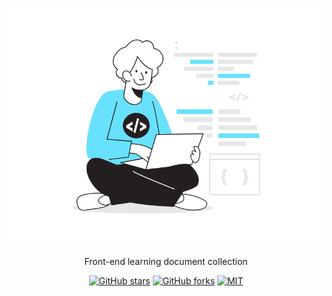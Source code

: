<p align="center">
<img  alt="chodocs" src="./src/public/logo.svg"/>
</p>

<p align="center">
Front-end learning document collection
</p>

<p align="center">
<a href="https://github.com/DoubleXm/blog" target="__blank"><img alt="GitHub stars" src="https://img.shields.io/github/stars/DoubleXm/blog?style=social"></a>
<a href="https://github.com/DoubleXm/blog/network"><img alt="GitHub forks" src="https://img.shields.io/github/forks/DoubleXm/blog?style=social"></a>
<a href="https://github.com/DoubleXm/blog" target="__blank"><img alt="MIT" src="https://img.shields.io/github/license/DoubleXm/blog"></a>
